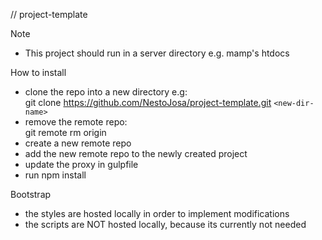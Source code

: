 // project-template

Note
- This project should run in a server directory e.g. mamp's htdocs

How to install
- clone the repo into a new directory e.g:  
git clone https://github.com/NestoJosa/project-template.git `<new-dir-name>`
- remove the remote repo:   
git remote rm origin
- create a new remote repo
- add the new remote repo to the newly created project
- update the proxy in gulpfile
- run npm install

Bootstrap
- the styles are hosted locally in order to implement modifications
- the scripts are NOT hosted locally, because its currently not needed